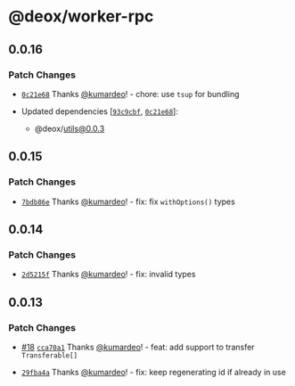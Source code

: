 # @deox/worker-rpc

## 0.0.16

### Patch Changes

- [`0c21e68`](https://github.com/kumardeo/deox/commit/0c21e68780b81d2f2a17000c8885633ffcb017cf) Thanks [@kumardeo](https://github.com/kumardeo)! - chore: use `tsup` for bundling

- Updated dependencies [[`93c9cbf`](https://github.com/kumardeo/deox/commit/93c9cbfa43caba5dc41e23c1a54d6bb6501ce320), [`0c21e68`](https://github.com/kumardeo/deox/commit/0c21e68780b81d2f2a17000c8885633ffcb017cf)]:
  - @deox/utils@0.0.3

## 0.0.15

### Patch Changes

- [`7bdb86e`](https://github.com/kumardeo/deox/commit/7bdb86ea925fd8e6192f1410a8c27073484317f7) Thanks [@kumardeo](https://github.com/kumardeo)! - fix: fix `withOptions()` types

## 0.0.14

### Patch Changes

- [`2d5215f`](https://github.com/kumardeo/deox/commit/2d5215f1d65fee984cdf60f41fc2e795ebce5e64) Thanks [@kumardeo](https://github.com/kumardeo)! - fix: invalid types

## 0.0.13

### Patch Changes

- [#18](https://github.com/kumardeo/deox/pull/18) [`cca70a1`](https://github.com/kumardeo/deox/commit/cca70a19cd9c42bbac556a5613d0ec38a60a79a9) Thanks [@kumardeo](https://github.com/kumardeo)! - feat: add support to transfer `Transferable[]`

- [`29fba4a`](https://github.com/kumardeo/deox/commit/29fba4a305a914ca1a82b5b4a74475de840d696d) Thanks [@kumardeo](https://github.com/kumardeo)! - fix: keep regenerating id if already in use
